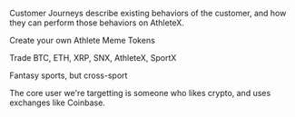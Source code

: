 Customer Journeys describe existing behaviors of the customer, and how they can perform those behaviors on AthleteX.

Create your own Athlete Meme Tokens

Trade BTC, ETH, XRP, SNX, AthleteX, SportX

Fantasy sports, but cross-sport

The core user we're targetting is someone who likes crypto, and uses exchanges like Coinbase.
